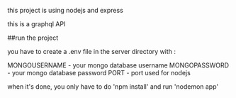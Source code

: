 this project is using nodejs and express

this is a graphql API

##run the project

you have to create a .env file in the server directory with :

MONGOUSERNAME - your mongo database username
MONGOPASSWORD - your mongo database password
PORT - port used for nodejs

when it's done, you only have to do 'npm install' and run 'nodemon app'